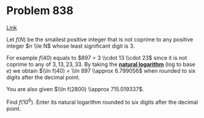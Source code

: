 # Problem 838

[Link](https://projecteuler.net/problem=838)

Let $f(N)$ be the smallest positive integer that is not coprime to any positive integer $n \\le N$ whose least significant digit is $3$.

For example $f(40)$ equals to $897 = 3 \\cdot 13 \\cdot 23$ since it is not coprime to any of $3,13,23,33$. By taking the **[natural logarithm](https://en.wikipedia.org/wiki/Natural_logarithm)** (log to base $e$) we obtain $\\ln f(40) = \\ln 897 \\approx 6.799056$ when rounded to six digits after the decimal point.

You are also given $\\ln f(2800) \\approx 715.019337$.

Find $f(10^6)$. Enter its natural logarithm rounded to six digits after the decimal point.